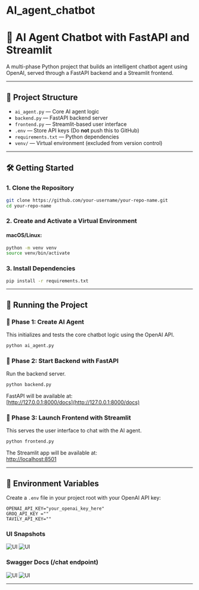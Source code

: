 # AI_agent_chatbot

# 🤖 AI Agent Chatbot with FastAPI and Streamlit

A multi-phase Python project that builds an intelligent chatbot agent using OpenAI, served through a FastAPI backend and a Streamlit frontend.

---

## 📁 Project Structure

- `ai_agent.py` — Core AI agent logic
- `backend.py` — FastAPI backend server
- `frontend.py` — Streamlit-based user interface
- `.env` — Store API keys (Do **not** push this to GitHub)
- `requirements.txt` — Python dependencies
- `venv/` — Virtual environment (excluded from version control)

---

## 🛠️ Getting Started

### 1. Clone the Repository

```bash
git clone https://github.com/your-username/your-repo-name.git
cd your-repo-name
```

### 2. Create and Activate a Virtual Environment

#### macOS/Linux:

```bash
python -m venv venv
source venv/bin/activate
```

### 3. Install Dependencies

```bash
pip install -r requirements.txt
```

---

## 🚀 Running the Project

### 🔹 Phase 1: Create AI Agent

This initializes and tests the core chatbot logic using the OpenAI API.

```bash
python ai_agent.py
```

### 🔹 Phase 2: Start Backend with FastAPI

Run the backend server.

```bash
python backend.py
```

FastAPI will be available at:  
[http://127.0.0.1:8000/docs](http://127.0.0.1:8000/docs)

### 🔹 Phase 3: Launch Frontend with Streamlit

This serves the user interface to chat with the AI agent.

```bash
python frontend.py
```

The Streamlit app will be available at:  
[http://localhost:8501](http://localhost:8501)

---

## 🔐 Environment Variables

Create a `.env` file in your project root with your OpenAI API key:

```
OPENAI_API_KEY="your_openai_key_here"
GROQ_API_KEY =""
TAVILY_API_KEY=""
```
### UI Snapshots
![UI](images/banner.png)
![UI](images/banner.png)

### Swagger Docs (/chat endpoint)
![UI](images/banner.png)
![UI](images/banner.png)

---
